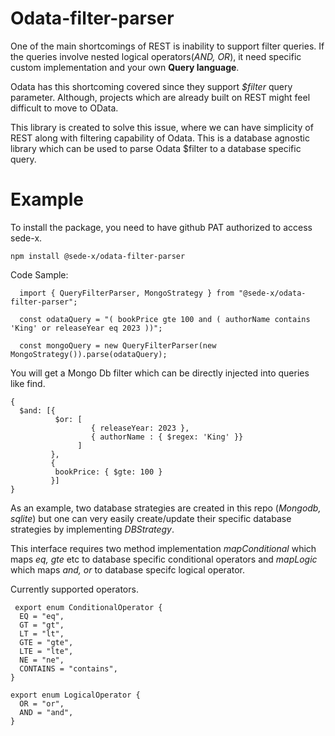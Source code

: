 # Odata-filter-parser
One of the main shortcomings of REST is inability to support filter queries. If the queries involve nested logical operators(*AND, OR*), it need specific custom implementation and your own **Query language**. 

 Odata has this shortcoming covered since they support *$filter* query parameter. Although, projects which are already built on REST might feel difficult to move to OData. 
 
 This library is created to solve this issue, where we can have simplicity of REST along with filtering capability of Odata. This is a database agnostic library which can be used to parse Odata $filter to a database specific query.
 
# Example

To install the package, you need to have github PAT authorized to access sede-x.
```
npm install @sede-x/odata-filter-parser
```
Code Sample:
```
  import { QueryFilterParser, MongoStrategy } from "@sede-x/odata-filter-parser";
  
  const odataQuery = "( bookPrice gte 100 and ( authorName contains 'King' or releaseYear eq 2023 ))";
  
  const mongoQuery = new QueryFilterParser(new MongoStrategy()).parse(odataQuery);
```

You will get a Mongo Db filter which can be directly injected into queries like find.

```
{
  $and: [{
          $or: [
                  { releaseYear: 2023 },
                  { authorName : { $regex: 'King' }}
               ]
         },
         {
          bookPrice: { $gte: 100 } 
         }]
}
```
As an example, two database strategies are created in this repo (_Mongodb, sqlite_) but one can very easily create/update their specific database strategies by implementing *DBStrategy<FilterType>*. 
 
  This interface requires two method implementation *mapConditional* which maps *eq, gte* etc to database specific conditional operators and *mapLogic* which maps *and, or* to database specifc logical operator. 

Currently supported operators.
```
 export enum ConditionalOperator {
  EQ = "eq",
  GT = "gt",
  LT = "lt",
  GTE = "gte",
  LTE = "lte",
  NE = "ne",
  CONTAINS = "contains",
}

export enum LogicalOperator {
  OR = "or",
  AND = "and",
}
```
